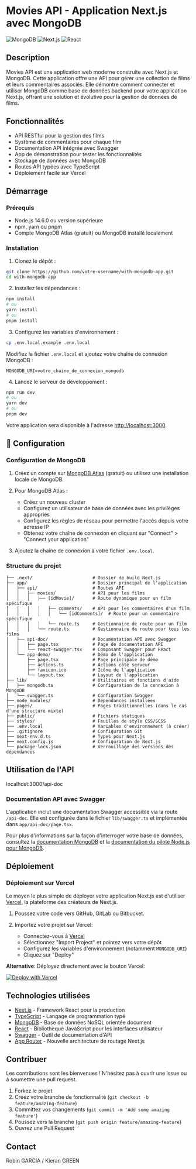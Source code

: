# Movies API - Application Next.js avec MongoDB

![MongoDB](https://img.shields.io/badge/MongoDB-4EA94B?style=for-the-badge&logo=mongodb&logoColor=white)
![Next.js](https://img.shields.io/badge/next.js-000000?style=for-the-badge&logo=nextdotjs&logoColor=white)
![React](https://img.shields.io/badge/React-20232A?style=for-the-badge&logo=react&logoColor=61DAFB)

## Description

Movies API est une application web moderne construite avec Next.js et MongoDB. Cette application offre une API pour gérer une collection de films et leurs commentaires associés. Elle démontre comment connecter et utiliser MongoDB comme base de données backend pour votre application Next.js, offrant une solution et évolutive pour la gestion de données de films.

## Fonctionnalités

- API RESTful pour la gestion des films
- Système de commentaires pour chaque film
- Documentation API intégrée avec Swagger
- App de démonstration pour tester les fonctionnalités
- Stockage de données avec MongoDB
- Routes API typées avec TypeScript
- Déploiement facile sur Vercel

## Démarrage

### Prérequis

- Node.js 14.6.0 ou version supérieure
- npm, yarn ou pnpm
- Compte MongoDB Atlas (gratuit) ou MongoDB installé localement

### Installation

1. Clonez le dépôt :

```bash
git clone https://github.com/votre-username/with-mongodb-app.git
cd with-mongodb-app
```

2. Installez les dépendances :

```bash
npm install
# ou
yarn install
# ou
pnpm install
```

3. Configurez les variables d'environnement :

```bash
cp .env.local.example .env.local
```

Modifiez le fichier `.env.local` et ajoutez votre chaîne de connexion MongoDB :

```
MONGODB_URI=votre_chaine_de_connexion_mongodb
```

4. Lancez le serveur de développement :

```bash
npm run dev
# ou
yarn dev
# ou
pnpm dev
```

Votre application sera disponible à l'adresse [http://localhost:3000](http://localhost:3000).

## 🔧 Configuration

### Configuration de MongoDB

1. Créez un compte sur [MongoDB Atlas](https://www.mongodb.com/atlas) (gratuit) ou utilisez une installation locale de MongoDB.

2. Pour MongoDB Atlas :
   - Créez un nouveau cluster
   - Configurez un utilisateur de base de données avec les privilèges appropriés
   - Configurez les règles de réseau pour permettre l'accès depuis votre adresse IP
   - Obtenez votre chaîne de connexion en cliquant sur "Connect" > "Connect your application"

3. Ajoutez la chaîne de connexion à votre fichier `.env.local`.

### Structure du projet

```
├── .next/                       # Dossier de build Next.js
├── app/                         # Dossier principal de l'application
│   ├── api/                     # Routes API
│   │   ├── movies/              # API pour les films
│   │   │   ├── [idMovie]/       # Route dynamique pour un film spécifique
│   │   │   │   ├── comments/    # API pour les commentaires d'un film
│   │   │   │   │   └── [idComments]/  # Route pour un commentaire spécifique
│   │   │   │   └── route.ts     # Gestionnaire de route pour un film
│   │   │   └── route.ts         # Gestionnaire de route pour tous les films
│   ├── api-doc/                 # Documentation API avec Swagger
│   │   ├── page.tsx             # Page de documentation API
│   │   └── react-swagger.tsx    # Composant Swagger pour React
│   └── app-demo/                # Démo de l'application
│       ├── page.tsx             # Page principale de démo
│       ├── actions.ts           # Actions côté serveur
│       ├── favicon.ico          # Icône de l'application
│       └── layout.tsx           # Layout de l'application
├── lib/                         # Utilitaires et fonctions d'aide
│   ├── mongodb.ts               # Configuration de la connexion à MongoDB
│   └── swagger.ts               # Configuration Swagger
├── node_modules/                # Dépendances installées
├── pages/                       # Pages traditionnelles (dans le cas d'une structure mixte)
├── public/                      # Fichiers statiques
├── styles/                      # Feuilles de style CSS/SCSS
├── .env.local                   # Variables d'environnement (à créer)
├── .gitignore                   # Configuration Git
├── next-env.d.ts                # Types pour Next.js
├── next.config.js               # Configuration de Next.js
└── package-lock.json            # Verrouillage des versions des dépendances
```

## Utilisation de l'API

localhost:3000/api-doc


### Documentation API avec Swagger

L'application inclut une documentation Swagger accessible via la route `/api-doc`. Elle est configurée dans le fichier `lib/swagger.ts` et implémentée dans `app/api-doc/page.tsx`.

Pour plus d'informations sur la façon d'interroger votre base de données, consultez la [documentation MongoDB](https://docs.mongodb.com/) et la [documentation du pilote Node.js pour MongoDB](https://mongodb.github.io/node-mongodb-native/).

## Déploiement

### Déploiement sur Vercel

Le moyen le plus simple de déployer votre application Next.js est d'utiliser [Vercel](https://vercel.com), la plateforme des créateurs de Next.js.

1. Poussez votre code vers GitHub, GitLab ou Bitbucket.

2. Importez votre projet sur Vercel:
   - Connectez-vous à [Vercel](https://vercel.com)
   - Sélectionnez "Import Project" et pointez vers votre dépôt
   - Configurez les variables d'environnement (notamment `MONGODB_URI`)
   - Cliquez sur "Deploy"

**Alternative**: Déployez directement avec le bouton Vercel:

[![Deploy with Vercel](https://vercel.com/button)](https://vercel.com/new/clone?repository-url=https%3A%2F%2Fgithub.com%2Fvotre-username%2Fwith-mongodb-app)

## Technologies utilisées

- [Next.js](https://nextjs.org/) - Framework React pour la production
- [TypeScript](https://www.typescriptlang.org/) - Langage de programmation typé
- [MongoDB](https://www.mongodb.com/) - Base de données NoSQL orientée document
- [React](https://reactjs.org/) - Bibliothèque JavaScript pour les interfaces utilisateur
- [Swagger](https://swagger.io/) - Outil de documentation d'API
- [App Router](https://nextjs.org/docs/app) - Nouvelle architecture de routage Next.js

## Contribuer

Les contributions sont les bienvenues ! N'hésitez pas à ouvrir une issue ou à soumettre une pull request.

1. Forkez le projet
2. Créez votre branche de fonctionnalité (`git checkout -b feature/amazing-feature`)
3. Committez vos changements (`git commit -m 'Add some amazing feature'`)
4. Poussez vers la branche (`git push origin feature/amazing-feature`)
5. Ouvrez une Pull Request

## Contact

Robin GARCIA / Kieran GREEN